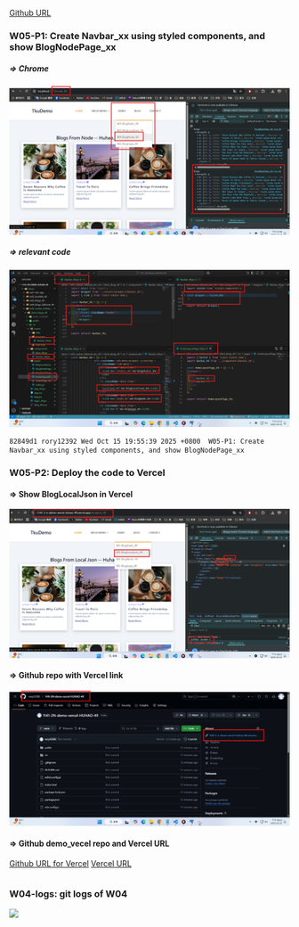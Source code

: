 [Github URL](https://github.com/rory12392/1141-2N-demo-HUHAO-49)

### W05-P1: Create Navbar_xx using styled components, and show BlogNodePage_xx

##### => Chrome

![](w05-p1-1.png)

##### => relevant code

![](w05-p1-2.png)

```
82849d1 rory12392 Wed Oct 15 19:55:39 2025 +0800  W05-P1: Create Navbar_xx using styled components, and show BlogNodePage_xx
```

### W05-P2: Deploy the code to Vercel

#### => Show BlogLocalJson in Vercel

![](w05-p2-1.png)

#### => Github repo with Vercel link

![](w05-p2-2.png)

#### => Github demo_vecel repo and Vercel URL

[Github URL for Vercel](https://github.com/rory12392/1141-2N-demo-vercel-HUHAO-49)
[Vercel URL](https://1141-2-n-demo-vercel-huhao-49.vercel.app/)

```

```

### W04-logs: git logs of W04

![](w04-logs.png)

